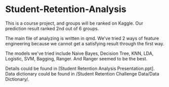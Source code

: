 # Student-Retention-Analysis


This is a course project, and groups will be ranked on Kaggle. Our prediction result ranked 2nd out of 6 groups.

The main file of analyzing is written in qmd. We've tried 2 ways of feature engineering because we cannot get a satisfying result through the first way.

The models we've tried include Naive Bayes, Decision Tree, KNN, LDA, Logistic, SVM, Bagging, Ranger. And Ranger seemed to be the best.

Details could be found in [Student Retention Analysis Presentation.ppt]. Data dictionary could be found in /Student Retention Challenge Data/Data Dictionary/.
